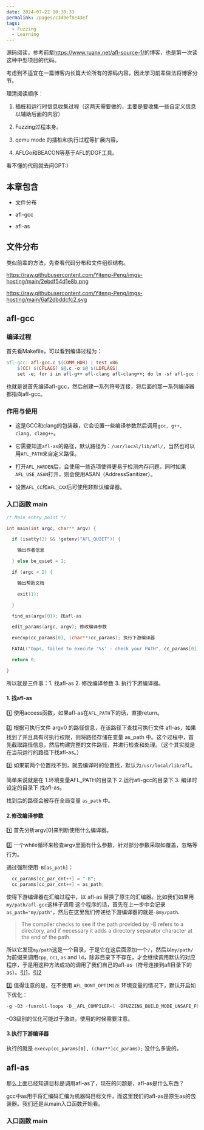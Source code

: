 ```yaml
---
date: 2024-07-22 10:30:33
permalink: /pages/c349ef8e43ef
tags: 
  - Fuzzing
  - Learning
---
```


源码阅读，参考前辈<https://www.ruanx.net/afl-source-1/>的博客，也是第一次读这种中型项目的代码。

考虑到不适宜在一篇博客内长篇大论所有的源码内容，因此学习前辈做法将博客分节。

理清阅读顺序：

1. 插桩和运行时信息收集过程（这两天需要做的，主要是要收集一些自定义信息以辅助后面的内容）

2. Fuzzing过程本身。

3. qemu mode 的插桩和执行过程等扩展内容。

4. AFLGo和BEACON等基于AFL的DGF工具。

看不懂的代码就去问GPT:)

## 本章包含

- 文件分布

- afl-gcc

- afl-as

## 文件分布

类似前辈的方法，先查看代码分布和文件组织结构。

https://raw.githubusercontent.com/Yiteng-Peng/imgs-hosting/main/2ebdf54d1e8b.png

https://raw.githubusercontent.com/Yiteng-Peng/imgs-hosting/main/6af2dbddcfc2.svg

## afl-gcc

### 编译过程

首先看Makefile，可以看到编译过程为：

```makefile
afl-gcc: afl-gcc.c $(COMM_HDR) | test_x86
	$(CC) $(CFLAGS) $@.c -o $@ $(LDFLAGS)
	set -e; for i in afl-g++ afl-clang afl-clang++; do ln -sf afl-gcc $$i; done
```

也就是说首先编译afl-gcc，然后创建一系列符号连接，将后面的那一系列编译器都指向afl-gcc。

### 作用与使用

- 这是GCC和clang的包装器，它会设置一些编译参数然后调用`gcc, g++, clang, clang++`。

- 它需要知道`afl-as`的路径，默认路径为：`/usr/local/lib/afl/`，当然也可以用`AFL_PATH`来自定义路径。

- 打开`AFL_HARDEN`后，会使用一些选项使得更易于检测内存问题，同时如果`AFL_USE_ASAN`打开，则会使用ASAN（AddressSanitizer）。

- 设置`AFL_CC`和`AFL_CXX`后可使用非默认编译器。

### 入口函数 main

```c
/* Main entry point */

int main(int argc, char** argv) {

  if (isatty(2) && !getenv("AFL_QUIET")) {

    输出作者信息

  } else be_quiet = 1;

  if (argc < 2) {

    输出帮助文档

    exit(1);

  }

  find_as(argv[0]); 找afl-as

  edit_params(argc, argv); 修改编译参数

  execvp(cc_params[0], (char**)cc_params); 执行下游编译器

  FATAL("Oops, failed to execute '%s' - check your PATH", cc_params[0]);

  return 0;

}
```

所以就是三件事：1. 找afl-as 2. 修改编译参数 3. 执行下游编译器。

#### 1. 找afl-as

1️⃣ 使用access函数，如果afl-as在`AFL_PATH`下的话，直接return。

2️⃣ 根据可执行文件 argv0 的路径信息，在该路径下查找可执行文件 afl-as，如果找到了并且具有可执行权限，则将路径存储在变量 as_path 中。这个过程中，首先截取路径信息，然后构建完整的文件路径，并进行检查和处理。（这个其实就是在当前运行的路径下找afl-as。）

3️⃣ 如果前两个位置找不到，就去编译时的位置找，默认为`/usr/local/lib/afl`。

简单来说就是在 1.环境变量AFL_PATH的目录下 2.运行afl-gcc的目录下 3. 编译时设定的目录下 找afl-as。

找到后的路径会被存在全局变量 `as_path` 中。

#### 2.修改编译参数

1️⃣ 首先分析argv[0]来判断使用什么编译器。

2️⃣ 一个while循环来检查argv里面有什么参数，针对部分参数采取如覆盖，忽略等行为。

通过强制使用`-B[as_path]`：

```c
  cc_params[cc_par_cnt++] = "-B";
  cc_params[cc_par_cnt++] = as_path;
```

使得下游编译器在汇编过程中，以 afl-as 替换了原生的汇编器。比如我们如果用`my/path/afl-gcc`这样子调用
这个程序的话，首先在上一步中会记录`as_path="my/path"`，然后在这里我们传递给下游编译器的就是`-Bmy/path`.

> The compiler checks to see if the path provided by -B refers to a directory, and if necessary it adds a directory separator character at the end of the path.

所以它发现`my/path`这是一个目录，于是它在这后面添加一个`/`，然后以`my/path/`为前缀来调用`cpp`, `cc1`, `as` and `ld`，除非目录下不存在，才会继续调用默认的对应程序，于是用这种方法成功的调用了我们自己的afl-as（符号连接到afl目录下的as）。[引1]，[引2]

3️⃣ 值得注意的是，在不使用 `AFL_DONT_OPTIMIZE` 环境变量的情况下，默认开启如下优化：

```c
-g -O3 -funroll-loops -D__AFL_COMPILER=1 -DFUZZING_BUILD_MODE_UNSAFE_FOR_PRODUCTION=1
```

-O3级别的优化可能过于激进，使用的时候需要注意。

#### 3.执行下游编译器

执行的就是 `execvp(cc_params[0], (char**)cc_params);` 没什么多说的。

## afl-as

那么上面已经知道目标是调用afl-as了，现在的问题是，afl-as是什么东西？

gcc中as用于将汇编码汇编为机器码目标文件，而这里我们的afl-as是原生as的包装器。我们还是从main入口函数开始看。

### 入口函数 main



[引1]: https://www.ruanx.net/afl-source-1/

[引2]: https://gcc.gnu.org/onlinedocs/gcc/Directory-Options.html#index-B

